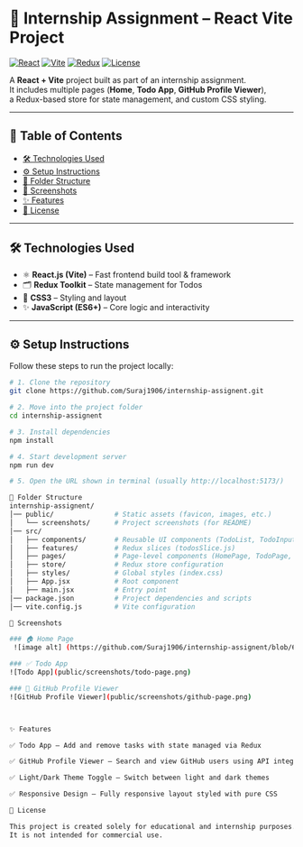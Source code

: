 # 🚀 Internship Assignment – React Vite Project  

[![React](https://img.shields.io/badge/React-17.0.2-blue?logo=react&logoColor=white)](https://reactjs.org/) 
[![Vite](https://img.shields.io/badge/Vite-4.0.0-brightgreen?logo=vite&logoColor=white)](https://vitejs.dev/) 
[![Redux](https://img.shields.io/badge/Redux-Toolkit-purple?logo=redux&logoColor=white)](https://redux-toolkit.js.org/) 
[![License](https://img.shields.io/badge/License-Educational-orange)](LICENSE)  

A **React + Vite** project built as part of an internship assignment.  
It includes multiple pages (**Home**, **Todo App**, **GitHub Profile Viewer**),  
a Redux-based store for state management, and custom CSS styling.  

---

## 🔗 Table of Contents  

- [🛠️ Technologies Used](#-technologies-used)  
- [⚙️ Setup Instructions](#-setup-instructions)  
- [📂 Folder Structure](#-folder-structure)  
- [📸 Screenshots](#-screenshots)  
- [✨ Features](#-features)  
- [📜 License](#-license)  

---

## 🛠️ Technologies Used  

- ⚛ **React.js (Vite)** – Fast frontend build tool & framework  
- 🗂 **Redux Toolkit** – State management for Todos  
- 🎨 **CSS3** – Styling and layout  
- ✨ **JavaScript (ES6+)** – Core logic and interactivity  

---

## ⚙️ Setup Instructions  

Follow these steps to run the project locally:  

```bash
# 1. Clone the repository
git clone https://github.com/Suraj1906/internship-assignent.git

# 2. Move into the project folder
cd internship-assignent

# 3. Install dependencies
npm install

# 4. Start development server
npm run dev

# 5. Open the URL shown in terminal (usually http://localhost:5173/)

📂 Folder Structure
internship-assignent/
│── public/               # Static assets (favicon, images, etc.)
│   └── screenshots/      # Project screenshots (for README)
│── src/
│   ├── components/       # Reusable UI components (TodoList, TodoInput, etc.)
│   ├── features/         # Redux slices (todosSlice.js)
│   ├── pages/            # Page-level components (HomePage, TodoPage, GithubPage)
│   ├── store/            # Redux store configuration
│   ├── styles/           # Global styles (index.css)
│   ├── App.jsx           # Root component
│   ├── main.jsx          # Entry point
│── package.json          # Project dependencies and scripts
│── vite.config.js        # Vite configuration

📸 Screenshots

### 🏠 Home Page
 ![image alt] (https://github.com/Suraj1906/internship-assignent/blob/61ed44189af77125f53162a94d9dff4ec0476879/public/screenshots/home-page.png)

### ✅ Todo App
![Todo App](public/screenshots/todo-page.png)

### 👤 GitHub Profile Viewer
![GitHub Profile Viewer](public/screenshots/github-page.png)



✨ Features

✅ Todo App – Add and remove tasks with state managed via Redux

✅ GitHub Profile Viewer – Search and view GitHub users using API integration

✅ Light/Dark Theme Toggle – Switch between light and dark themes

✅ Responsive Design – Fully responsive layout styled with pure CSS

📜 License

This project is created solely for educational and internship purposes.
It is not intended for commercial use.



